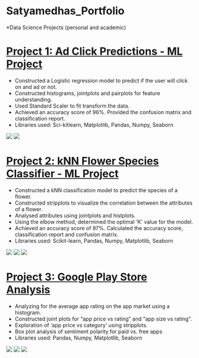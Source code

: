 # Satyamedhas_Portfolio
*Data Science Projects (personal and academic)

# [Project 1: Ad Click Predictions - ML Project](https://github.com/SatyamedhasP/Satyamedhas_Portfolio/blob/main/Ad%20click%20predictions.ipynb)
*	Constructed a Logistic regression model to predict if the user will click on and ad or not. 
*	Constructed histograms, jointplots and pairplots for feature understanding.
*	Used Standard Scaler to fit transform the data.
*	Achieved an accuracy score of 96%. Provided the confusion matrix and classification report.
*	Libraries used: Sci-kitlearn, Matplotlib, Pandas, Numpy, Seaborn

![](https://github.com/SatyamedhasP/Satyamedhas_Portfolio/blob/main/ad%20click%20images/Ad%20click%20predictions.png)
![](https://github.com/SatyamedhasP/Satyamedhas_Portfolio/blob/main/ad%20click%20images/Confusion%20Matrix.png)

# [Project 2: kNN Flower Species Classifier - ML Project](https://github.com/SatyamedhasP/Satyamedhas_Portfolio/blob/main/kNN_iris.ipynb)
* Constructed a kNN classification model to predict the species of a flower.
* Constructed stripplots to visualize the correlation between the attributes of a flower.
* Analysed attributes using jointplots and histplots.
* Using the elbow method, determined the optimal 'K' value for the model.
* Achieved an accuracy score of 97%. Calculated the accuracy score, classification report and confusion matrix.
* Libraries used: Scikit-learn, Pandas, Numpy, Matplotlib, Seaborn

![](https://github.com/SatyamedhasP/Satyamedhas_Portfolio/blob/main/knn%20iris%20images/pairplot.png)
![](https://github.com/SatyamedhasP/Satyamedhas_Portfolio/blob/main/knn%20iris%20images/confusion%20matrix.png)
![](https://github.com/SatyamedhasP/Satyamedhas_Portfolio/blob/main/knn%20iris%20images/elbow.png)


# [Project 3: Google Play Store Analysis](https://github.com/SatyamedhasP/Satyamedhas_Portfolio/blob/main/Android_app_market.ipynb)
* Analyzing for the average app rating on the app market using a histogram.
* Constructed joint plots for “app price vs rating” and “app size vs rating”.
* Exploration of ‘app price vs category’ using stripplots.
* Box plot analysis of sentiment polarity for paid vs. free apps
* Libraries used: Pandas, Numpy, Matplotlib, Seaborn 

![](https://github.com/SatyamedhasP/Satyamedhas_Portfolio/blob/main/Android%20app%20images/App%20distribution.png)
![](https://github.com/SatyamedhasP/Satyamedhas_Portfolio/blob/main/Android%20app%20images/Stripplot.png)
![](https://github.com/SatyamedhasP/Satyamedhas_Portfolio/blob/main/Android%20app%20images/Boxplot.png)
